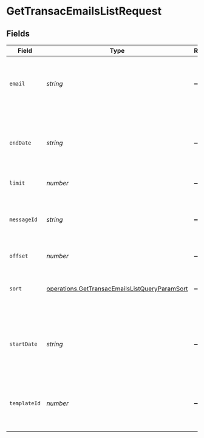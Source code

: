 # GetTransacEmailsListRequest


## Fields

| Field                                                                                                                                                           | Type                                                                                                                                                            | Required                                                                                                                                                        | Description                                                                                                                                                     |
| --------------------------------------------------------------------------------------------------------------------------------------------------------------- | --------------------------------------------------------------------------------------------------------------------------------------------------------------- | --------------------------------------------------------------------------------------------------------------------------------------------------------------- | --------------------------------------------------------------------------------------------------------------------------------------------------------------- |
| `email`                                                                                                                                                         | *string*                                                                                                                                                        | :heavy_minus_sign:                                                                                                                                              | **Mandatory if templateId and messageId are not passed in query filters.** Email address to which transactional email has been sent.<br/>                       |
| `endDate`                                                                                                                                                       | *string*                                                                                                                                                        | :heavy_minus_sign:                                                                                                                                              | **Mandatory if startDate is used.** Ending date (YYYY-MM-DD) till which you want to fetch the list. **Maximum time period that can be selected is one month.**<br/> |
| `limit`                                                                                                                                                         | *number*                                                                                                                                                        | :heavy_minus_sign:                                                                                                                                              | Number of documents returned per page                                                                                                                           |
| `messageId`                                                                                                                                                     | *string*                                                                                                                                                        | :heavy_minus_sign:                                                                                                                                              | **Mandatory if templateId and email are not passed in query filters.** Message ID of the transactional email sent.<br/>                                         |
| `offset`                                                                                                                                                        | *number*                                                                                                                                                        | :heavy_minus_sign:                                                                                                                                              | Index of the first document in the page                                                                                                                         |
| `sort`                                                                                                                                                          | [operations.GetTransacEmailsListQueryParamSort](../../models/operations/gettransacemailslistqueryparamsort.md)                                                  | :heavy_minus_sign:                                                                                                                                              | Sort the results in the ascending/descending order of record creation. Default order is **descending** if `sort` is not passed                                  |
| `startDate`                                                                                                                                                     | *string*                                                                                                                                                        | :heavy_minus_sign:                                                                                                                                              | **Mandatory if endDate is used.** Starting date (YYYY-MM-DD) from which you want to fetch the list. **Maximum time period that can be selected is one month**.<br/> |
| `templateId`                                                                                                                                                    | *number*                                                                                                                                                        | :heavy_minus_sign:                                                                                                                                              | **Mandatory if email and messageId are not passed in query filters.** Id of the template that was used to compose transactional email.<br/>                     |